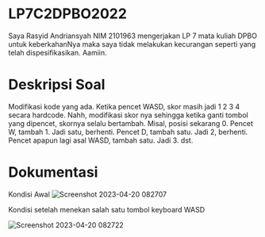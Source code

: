# LP7C2DPBO2022

Saya Rasyid Andriansyah NIM 2101963 mengerjakan LP 7 mata kuliah DPBO untuk keberkahanNya maka saya tidak melakukan kecurangan seperti yang telah dispesifikasikan. Aamiin.

# Deskripsi Soal

Modifikasi kode yang ada. Ketika pencet WASD, skor masih jadi 1 2 3 4 secara hardcode. Nahh, modifikasi skor nya sehingga ketika ganti tombol yang dipencet, skornya selalu bertambah.
Misal, posisi sekarang 0. Pencet W, tambah 1. Jadi satu, berhenti. Pencet D, tambah satu. Jadi 2, berhenti. Pencet apapun lagi asal WASD, tambah satu. Jadi 3. dst.

# Dokumentasi 
Kondisi Awal
![Screenshot 2023-04-20 082707](https://user-images.githubusercontent.com/100756215/233234220-36b42196-9dcd-4e16-9c9c-7e0db062430d.png)

Kondisi setelah menekan salah satu tombol keyboard WASD

![Screenshot 2023-04-20 082722](https://user-images.githubusercontent.com/100756215/233234306-c6aa8056-3386-4618-ae90-00eee3fd5b69.png)
